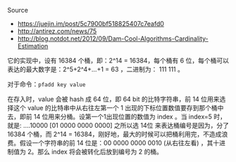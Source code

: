 Source

- https://juejin.im/post/5c7900bf518825407c7eafd0
- http://antirez.com/news/75
- http://blog.notdot.net/2012/09/Dam-Cool-Algorithms-Cardinality-Estimation

它的实现中，设有 16384 个桶，即：2^14 = 16384，每个桶有 6 位，每个桶可以表达的最大数字是：2^5+2^4+...+1 = 63 ，二进制为： 111 111 。

对于命令：`pfadd key value`

在存入时，value 会被 hash 成 64 位，即 64 bit 的比特字符串，前 14 位用来选择这个 value 的比特串中从右往左第一个 1 出现的下标位置数值要存到那个桶中去，即前 14 位用来分桶。设第一个1出现位置的数值为 index 。当 index=5 时，就是: ....10000 [01 0000 0000 0000]
之所以选 14位 来表达桶编号是因为，分了 16384 个桶，而 2^14 = 16384，刚好地，最大的时候可以把桶利用完，不造成浪费。假设一个字符串的前 14 位是：00 0000 0000 0010 (从右往左看) ，其十进制值为 2。那么 index 将会被转化后放到编号为 2 的桶。

